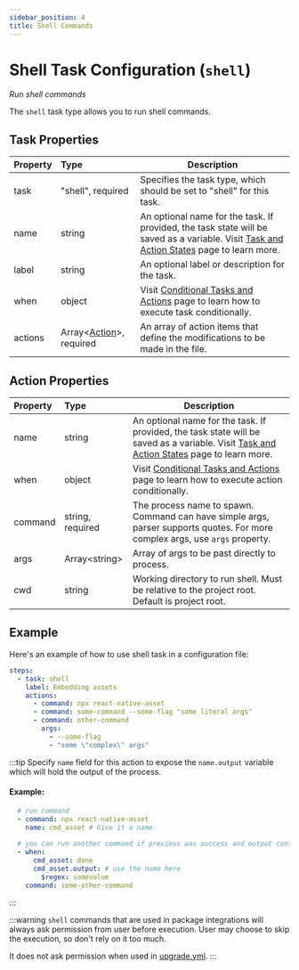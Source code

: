 ```yaml
---
sidebar_position: 4
title: Shell Commands
---
```

# Shell Task Configuration (`shell`)
_Run shell commands_

The `shell` task type allows you to run shell commands.

## Task Properties

| Property | Type                                            | Description                                                                                                                                              |
|:---------|:------------------------------------------------|----------------------------------------------------------------------------------------------------------------------------------------------------------|
| task     | "shell", required                               | Specifies the task type, which should be set to "shell" for this task.                                                                                   |
| name     | string                                          | An optional name for the task. If provided, the task state will be saved as a variable. Visit [Task and Action States](../../states) page to learn more. |
| label    | string                                          | An optional label or description for the task.                                                                                                           |
| when     | object                                          | Visit [Conditional Tasks and Actions](../../when) page to learn how to execute task conditionally.                                                       |
| actions  | Array\<[Action](#action-properties)\>, required | An array of action items that define the modifications to be made in the file.                                                                           |

## Action Properties

| Property | Type             | Description                                                                                                                                              |
|:---------|:-----------------|----------------------------------------------------------------------------------------------------------------------------------------------------------|
| name     | string           | An optional name for the task. If provided, the task state will be saved as a variable. Visit [Task and Action States](../../states) page to learn more. |
| when     | object           | Visit [Conditional Tasks and Actions](../../when)  page to learn how to execute action conditionally.                                                    |
| command  | string, required | The process name to spawn. Command can have simple args, parser supports quotes. For more complex args, use `args` property.                             |
| args     | Array\<string\>  | Array of args to be past directly to process.                                                                                                            |
| cwd      | string           | Working directory to run shell. Must be relative to the project root. Default is project root.                                                           |

## Example

Here's an example of how to use shell task in a configuration file:

```yaml
steps:
  - task: shell
    label: Embedding assets
    actions:
      - command: npx react-native-asset
      - command: some-command --some-flag "some literal args"
      - command: other-command
        args: 
          - --some-flag
          - "some \"complex\" args"
```
:::tip
Specify `name` field for this action to expose the `name.output` variable which will hold the output of the process.

#### Example:
```yaml
  # run command 
  - command: npx react-native-asset
    name: cmd_asset # Give it a name
 
  # you can run another command if previous was success and output contains some value
  - when:
      cmd_asset: done
      cmd_asset.output: # use the name here
        $regex: somevalue
    command: some-other-command
 ```
:::

:::warning
`shell` commands that are used in package integrations will always ask permission from user before execution. User may choose to skip the execution, so don't rely on it too much.

It does not ask permission when used in [upgrade.yml](../../../../upgrade/configuration).
:::
